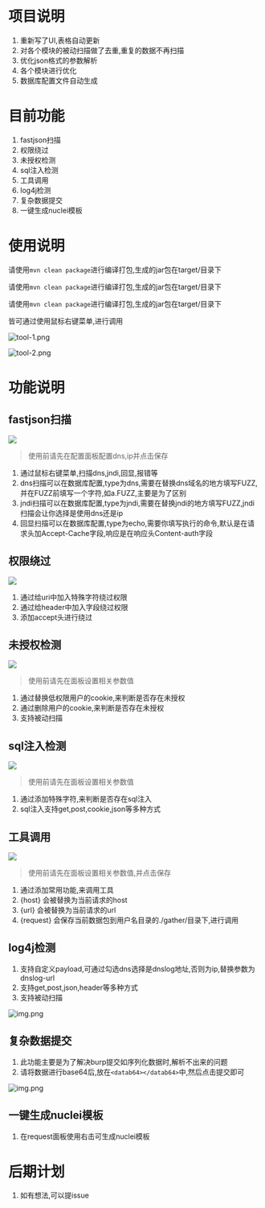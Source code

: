# 项目说明

1. 重新写了UI,表格自动更新
2. 对各个模块的被动扫描做了去重,重复的数据不再扫描
3. 优化json格式的参数解析
4. 各个模块进行优化
5. 数据库配置文件自动生成

# 目前功能

1. fastjson扫描
2. 权限绕过
3. 未授权检测
4. sql注入检测
5. 工具调用
7. log4j检测
8. 复杂数据提交
9. 一键生成nuclei模板

# 使用说明

请使用`mvn clean package`进行编译打包,生成的jar包在target/目录下

请使用`mvn clean package`进行编译打包,生成的jar包在target/目录下

请使用`mvn clean package`进行编译打包,生成的jar包在target/目录下

皆可通过使用鼠标右键菜单,进行调用

![tool-1.png](images%2Ftool-1.png)

![tool-2.png](images%2Ftool-2.png)

# 功能说明

## fastjson扫描

![](./images/fastjson.png)

> 使用前请先在配置面板配置dns,ip并点击保存

1. 通过鼠标右键菜单,扫描dns,jndi,回显,报错等
2. dns扫描可以在数据库配置,type为dns,需要在替换dns域名的地方填写FUZZ,并在FUZZ前填写一个字符,如a.FUZZ,主要是为了区别
3. jndi扫描可以在数据库配置,type为jndi,需要在替换jndi的地方填写FUZZ,jndi扫描会让你选择是使用dns还是ip
4. 回显扫描可以在数据库配置,type为echo,需要你填写执行的命令,默认是在请求头加Accept-Cache字段,响应是在响应头Content-auth字段

## 权限绕过

![](./images/authcheck.png)

1. 通过给uri中加入特殊字符绕过权限
2. 通过给header中加入字段绕过权限
3. 添加accept头进行绕过

## 未授权检测

![](./images/prem.png)

> 使用前请先在面板设置相关参数值

1. 通过替换低权限用户的cookie,来判断是否存在未授权
2. 通过删除用户的cookie,来判断是否存在未授权
3. 支持被动扫描

## sql注入检测

![](./images/sql.png)

> 使用前请先在面板设置相关参数值

1. 通过添加特殊字符,来判断是否存在sql注入
2. sql注入支持get,post,cookie,json等多种方式

## 工具调用

![](./images/config.png)

> 使用前请先在面板设置相关参数值,并点击保存

1. 通过添加常用功能,来调用工具
2. {host} 会被替换为当前请求的host
3. {url} 会被替换为当前请求的url
4. {request} 会保存当前数据包到用户名目录的./gather/目录下,进行调用



## log4j检测

1. 支持自定义payload,可通过勾选dns选择是dnslog地址,否则为ip,替换参数为dnslog-url
2. 支持get,post,json,header等多种方式
3. 支持被动扫描

![img.png](images/log4j.png)

## 复杂数据提交

1. 此功能主要是为了解决burp提交如序列化数据时,解析不出来的问题
2. 请将数据进行base64后,放在`<datab64></datab64>`中,然后点击提交即可

![img.png](images/base64file.png)

## 一键生成nuclei模板

1. 在request面板使用右击可生成nuclei模板

# 后期计划


1. 如有想法,可以提issue